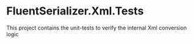 ﻿# FluentSerializer.Xml.Tests

This project contains the unit-tests to verify the internal Xml conversion logic